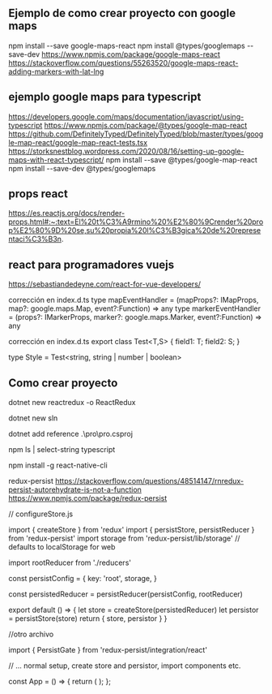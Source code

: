 
## Ejemplo de como crear proyecto con google maps
npm install --save google-maps-react
npm install @types/googlemaps --save-dev
https://www.npmjs.com/package/google-maps-react
https://stackoverflow.com/questions/55263520/google-maps-react-adding-markers-with-lat-lng


## ejemplo google maps para typescript
https://developers.google.com/maps/documentation/javascript/using-typescript
https://www.npmjs.com/package/@types/google-map-react
https://github.com/DefinitelyTyped/DefinitelyTyped/blob/master/types/google-map-react/google-map-react-tests.tsx
https://storksnestblog.wordpress.com/2020/08/16/setting-up-google-maps-with-react-typescript/
npm install --save @types/google-map-react
npm install --save-dev @types/googlemaps

## props react
https://es.reactjs.org/docs/render-props.html#:~:text=El%20t%C3%A9rmino%20%E2%80%9Crender%20prop%E2%80%9D%20se,su%20propia%20l%C3%B3gica%20de%20representaci%C3%B3n.

## react para programadores vuejs
https://sebastiandedeyne.com/react-for-vue-developers/

corrección en index.d.ts
type mapEventHandler = (mapProps?: IMapProps, map?: google.maps.Map, event?:Function) => any
type markerEventHandler = (props?: IMarkerProps, marker?: google.maps.Marker, event?:Function) => any

corrección en index.d.ts
export class Test<T,S> {
  field1: T;
  field2: S;
}

type Style = Test<string, string | number | boolean>

## Como crear proyecto
dotnet new reactredux -o ReactRedux

dotnet new sln

dotnet add reference .\pro\pro.csproj


npm ls | select-string typescript

npm install -g react-native-cli


redux-persist
https://stackoverflow.com/questions/48514147/rnredux-persist-autorehydrate-is-not-a-function
https://www.npmjs.com/package/redux-persist


// configureStore.js
 
import { createStore } from 'redux'
import { persistStore, persistReducer } from 'redux-persist'
import storage from 'redux-persist/lib/storage' // defaults to localStorage for web
 
import rootReducer from './reducers'
 
const persistConfig = {
  key: 'root',
  storage,
}
 
const persistedReducer = persistReducer(persistConfig, rootReducer)
 
export default () => {
  let store = createStore(persistedReducer)
  let persistor = persistStore(store)
  return { store, persistor }
}

//otro archivo

import { PersistGate } from 'redux-persist/integration/react'
 
// ... normal setup, create store and persistor, import components etc.
 
const App = () => {
  return (
    <Provider store={store}>
      <PersistGate loading={null} persistor={persistor}>
        <RootComponent />
      </PersistGate>
    </Provider>
  );
};